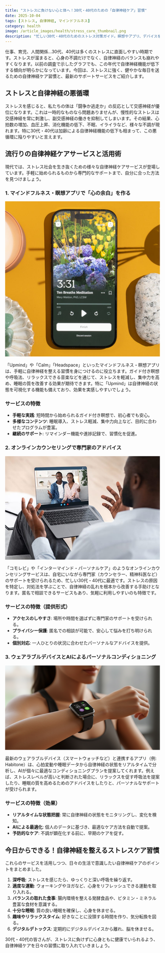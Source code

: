 ```yaml
---
title: "ストレスに負けない心と体へ！30代・40代のための「自律神経ケア」習慣"
date: 2025-10-04
tags: [ストレス, 自律神経, マインドフルネス]
category: health
image: /article_images/health/stress_care_thumbnail.png
description: "忙しい30代・40代のためのストレス対策ガイド。瞑想やアプリ、デバイスを使った自律神経ケアの習慣化方法を紹介します。"
---
```


仕事、育児、人間関係…30代、40代は多くのストレスに直面しやすい時期です。ストレスが溜まると、心身の不調だけでなく、自律神経のバランスも崩れやすくなります。以前の調査で示したグラフでも、この年代で自律神経機能が低下する傾向が明らかになっています。今回は、ストレスに強く、健やかな毎日を送るための自律神経ケア習慣と、最新のサポートサービスをご紹介します。

## ストレスと自律神経の悪循環

ストレスを感じると、私たちの体は「闘争か逃走か」の反応として交感神経が優位になります。これは一時的なものなら問題ありませんが、慢性的なストレスは交感神経を常に刺激し、副交感神経の働きを抑制してしまいます。その結果、心拍数の増加、血圧上昇、消化機能の低下、不眠、イライラなど、様々な不調が現れます。特に30代・40代は加齢による自律神経機能の低下も相まって、この悪循環に陥りやすいと言えます。

## 流行りの自律神経ケアサービスと活用術

現代では、ストレス社会を生き抜くための様々な自律神経ケアサービスが登場しています。手軽に始められるものから専門的なサポートまで、自分に合った方法を見つけましょう。

### 1. マインドフルネス・瞑想アプリで「心の余白」を作る

![マインドフルネスアプリの画面イメージ](/article_images/mindfulness_app.png)

「Upmind」や「Calm」「Headspace」といったマインドフルネス・瞑想アプリは、手軽に自律神経を整える習慣を身につけるのに役立ちます。ガイド付き瞑想や呼吸法、リラックスできる音楽などを通じて、ストレスを軽減し、集中力を高め、睡眠の質を改善する効果が期待できます。特に「Upmind」は自律神経の状態を可視化する機能も備えており、効果を実感しやすいでしょう。

### サービスの特徴

* **手軽な実践**: 短時間から始められるガイド付き瞑想で、初心者でも安心。
* **多様なコンテンツ**: 睡眠導入、ストレス軽減、集中力向上など、目的に合わせたプログラムが豊富。
* **継続のサポート**: リマインダー機能や進捗記録で、習慣化を促進。

### 2. オンラインカウンセリングで専門家のアドバイス

![オンラインカウンセリングのイメージ](/article_images/online_counseling.png)

「コモレビ」や「インターマインド・パーソナルケア」のようなオンラインカウンセリングサービスは、自宅にいながら専門家（カウンセラー、精神科医など）のサポートを受けられるため、忙しい30代・40代に最適です。ストレスの原因を特定し、対処法を学ぶことで、自律神経の乱れを根本から改善する手助けとなります。匿名で相談できるサービスもあり、気軽に利用しやすいのも特徴です。

### サービスの特徴（提供形式）

* **アクセスのしやすさ**: 場所や時間を選ばずに専門家のサポートを受けられる。
* **プライバシー保護**: 匿名での相談が可能で、安心して悩みを打ち明けられる。
* **個別対応**: 一人ひとりの状況に合わせたパーソナルなアドバイスを提供。

### 3. ウェアラブルデバイスとAIによるパーソナルコンディショニング

![スマートウォッチとアプリの連携イメージ](/article_images/wearable_device.png)

最新のウェアラブルデバイス（スマートウォッチなど）と連携するアプリ（例: Habitone）は、心拍変動や睡眠データから自律神経の状態をリアルタイムで分析し、AIが個々に最適なコンディショニングプランを提案してくれます。例えば、ストレスレベルが高いと判断された場合に、リラックスを促す呼吸法を提案したり、睡眠の質を高めるためのアドバイスをしたりと、パーソナルなサポートが受けられます。

### サービスの特徴（効果）

* **リアルタイムな状態把握**: 常に自律神経の状態をモニタリングし、変化を検知。
* **AIによる最適化**: 個人のデータに基づき、最適なケア方法を自動で提案。
* **予防的なケア**: 不調が顕在化する前に、早期のケアを促す。

## 今日からできる！自律神経を整えるストレスケア習慣

これらのサービスを活用しつつ、日々の生活で意識したい自律神経ケアのポイントをまとめました。

1. **深呼吸**: ストレスを感じたら、ゆっくりと深い呼吸を繰り返す。
2. **適度な運動**: ウォーキングやヨガなど、心身をリフレッシュできる運動を取り入れる。
3. **バランスの取れた食事**: 腸内環境を整える発酵食品や、ビタミン・ミネラル豊富な食材を意識する。
4. **十分な睡眠**: 質の良い睡眠を確保し、心身を休ませる。
5. **趣味やリラックスタイム**: 好きなことに没頭する時間を作り、気分転換を図る。
6. **デジタルデトックス**: 定期的にデジタルデバイスから離れ、脳を休ませる。

30代・40代の皆さんが、ストレスに負けずに心身ともに健康でいられるよう、自律神経ケアを日々の習慣に取り入れていきましょう。
